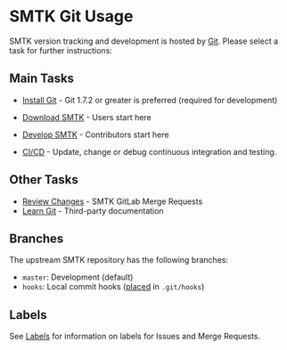 SMTK Git Usage
==================

SMTK version tracking and development is hosted by [Git](http://git-scm.com).
Please select a task for further instructions:

Main Tasks
----------

* [Install Git](http://public.kitware.com/Wiki/Git/Download) -
  Git 1.7.2 or greater is preferred (required for development)

* [Download SMTK](download.md) - Users start here

* [Develop SMTK](develop.md) - Contributors start here

* [CI/CD](gitlab-ci.md) - Update, change or debug continuous integration and testing.

Other Tasks
-----------

* [Review Changes](https://gitlab.kitware.com/cmb/smtk/-/merge_requests) -
  SMTK GitLab Merge Requests
* [Learn Git](http://public.kitware.com/Wiki/Git/Resources) -
  Third-party documentation

Branches
--------

The upstream SMTK repository has the following branches:

* `master`: Development (default)
* `hooks`: Local commit hooks
   ([placed](http://public.kitware.com/Wiki/Git/Hooks#Local) in `.git/hooks`)

Labels
------

See [Labels](labels.md) for information on labels for Issues and Merge Requests.
